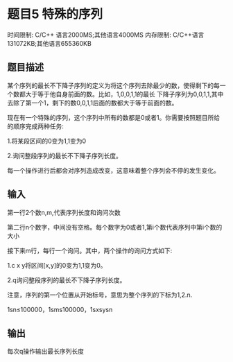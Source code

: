 # 题目5 特殊的序列

时间限制: C/C++ 语言2000MS;其他语言4000MS
内存限制: C/C++语言 131072KB;其他语言655360KB

## 题目描述

某个序列的最长不下降子序列的定义为将这个序列去除最少的数，使得剩下的每一个数都大于等于他自身前面的数。比如，1,0,0,1,1的最长 下降子序列为0,0,1,1,其中去除了第一个1，剩下的数0,0,1,1后面的数都大于等于前面的数。

现在有一个特殊的序列，这个序列中所有的数都是0或者1。你需要按照题目所给的顺序完成两种任务:

1.将某段区间的0变为1,1变为0

2.询问整段序列的最长不下降子序列长度。

每一个操作进行后都会对序列造成改变，这意味着整个序列会不停的发生变化。

## 输入

第一行2个数n,m,代表序列长度和询问次数

第二行n个数字，中间没有空格。每个数字为0或者1,第i个数代表序列中第i个数的大小

接下来m行，每行一个询问。其中，两个操作的询问方式如下:

1.c x y将区间[x,y]的0变为1,1变为0。

2.q询问整段序列的最长不下降子序列长度。

注意，序列的第一个位置从开始标号，意思为整个序列的下标为1,2.n.

1sn≤100000，1sms100000，1sxsysn

## 输出

每次q操作输出最长序列长度
